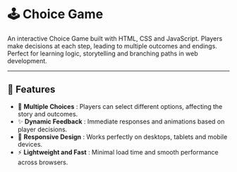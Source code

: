 # 🕹️ Choice Game

An interactive Choice Game built with HTML, CSS and JavaScript. Players make decisions at each step, leading to multiple outcomes and endings. Perfect for learning logic, storytelling and branching paths in web development.

---

## 🚀 Features  
- 🎨 **Multiple Choices** : Players can select different options, affecting the story and outcomes.  
- ✨ **Dynamic Feedback** : Immediate responses and animations based on player decisions.  
- 📱 **Responsive Design** : Works perfectly on desktops, tablets and mobile devices.  
- ⚡ **Lightweight and Fast** : Minimal load time and smooth performance across browsers. 
